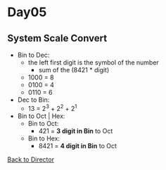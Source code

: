Day05
===

System Scale Convert
--
* Bin to Dec:
  * the left first digit is the symbol of the number
    * sum of the (8421 * digit) 
  * 1000 = 8
  * 0100 = 4
  * 0110 = 6
* Dec to Bin:
  * 13 = 2<sup>3</sup> + 2<sup>2</sup> + 2<sup>1</sup>
* Bin to Oct | Hex:
  * Bin to Oct:
    * 421 = **3 digit in Bin** to Oct
  * Bin to Hex:
    * 8421 = **4 digit in Bin** to Oct 


[Back to Director](https://github.com/WestbrookYuan/Java-Learning/)